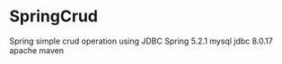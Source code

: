 # SpringCrud
Spring simple crud operation using JDBC
Spring 5.2.1 
mysql jdbc 8.0.17
apache maven 

